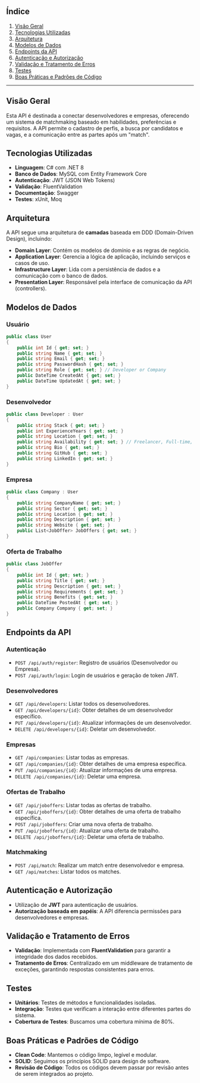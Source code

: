 ## Índice

1. [Visão Geral](#visão-geral)
2. [Tecnologias Utilizadas](#tecnologias-utilizadas)
3. [Arquitetura](#arquitetura)
4. [Modelos de Dados](#modelos-de-dados)
5. [Endpoints da API](#endpoints-da-api)
6. [Autenticação e Autorização](#autenticação-e-autorização)
7. [Validação e Tratamento de Erros](#validação-e-tratamento-de-erros)
8. [Testes](#testes)
9. [Boas Práticas e Padrões de Código](#boas-práticas-e-padrões-de-código)

---

## Visão Geral

Esta API é destinada a conectar desenvolvedores e empresas, oferecendo um sistema de matchmaking baseado em habilidades, preferências e requisitos. A API permite o cadastro de perfis, a busca por candidatos e vagas, e a comunicação entre as partes após um "match".

## Tecnologias Utilizadas

- **Linguagem**: C# com .NET 8
- **Banco de Dados**: MySQL com Entity Framework Core
- **Autenticação**: JWT (JSON Web Tokens)
- **Validação**: FluentValidation
- **Documentação**: Swagger
- **Testes**: xUnit, Moq

## Arquitetura

A API segue uma arquitetura de **camadas** baseada em DDD (Domain-Driven Design), incluindo:

- **Domain Layer**: Contém os modelos de domínio e as regras de negócio.
- **Application Layer**: Gerencia a lógica de aplicação, incluindo serviços e casos de uso.
- **Infrastructure Layer**: Lida com a persistência de dados e a comunicação com o banco de dados.
- **Presentation Layer**: Responsável pela interface de comunicação da API (controllers).

## Modelos de Dados

### Usuário

```csharp
public class User
{
    public int Id { get; set; }
    public string Name { get; set; }
    public string Email { get; set; }
    public string PasswordHash { get; set; }
    public string Role { get; set; } // Developer or Company
    public DateTime CreatedAt { get; set; }
    public DateTime UpdatedAt { get; set; }
}
```

### Desenvolvedor

```csharp
public class Developer : User
{
    public string Stack { get; set; }
    public int ExperienceYears { get; set; }
    public string Location { get; set; }
    public string Availability { get; set; } // Freelancer, Full-time, Part-time
    public string Bio { get; set; }
    public string GitHub { get; set; }
    public string LinkedIn { get; set; }
}
```

### Empresa

```csharp
public class Company : User
{
    public string CompanyName { get; set; }
    public string Sector { get; set; }
    public string Location { get; set; }
    public string Description { get; set; }
    public string Website { get; set; }
    public List<JobOffer> JobOffers { get; set; }
}
```

### Oferta de Trabalho

```csharp
public class JobOffer
{
    public int Id { get; set; }
    public string Title { get; set; }
    public string Description { get; set; }
    public string Requirements { get; set; }
    public string Benefits { get; set; }
    public DateTime PostedAt { get; set; }
    public Company Company { get; set; }
}
```

## Endpoints da API

### Autenticação

- `POST /api/auth/register`: Registro de usuários (Desenvolvedor ou Empresa).
- `POST /api/auth/login`: Login de usuários e geração de token JWT.

### Desenvolvedores

- `GET /api/developers`: Listar todos os desenvolvedores.
- `GET /api/developers/{id}`: Obter detalhes de um desenvolvedor específico.
- `PUT /api/developers/{id}`: Atualizar informações de um desenvolvedor.
- `DELETE /api/developers/{id}`: Deletar um desenvolvedor.

### Empresas

- `GET /api/companies`: Listar todas as empresas.
- `GET /api/companies/{id}`: Obter detalhes de uma empresa específica.
- `PUT /api/companies/{id}`: Atualizar informações de uma empresa.
- `DELETE /api/companies/{id}`: Deletar uma empresa.

### Ofertas de Trabalho

- `GET /api/joboffers`: Listar todas as ofertas de trabalho.
- `GET /api/joboffers/{id}`: Obter detalhes de uma oferta de trabalho específica.
- `POST /api/joboffers`: Criar uma nova oferta de trabalho.
- `PUT /api/joboffers/{id}`: Atualizar uma oferta de trabalho.
- `DELETE /api/joboffers/{id}`: Deletar uma oferta de trabalho.

### Matchmaking

- `POST /api/match`: Realizar um match entre desenvolvedor e empresa.
- `GET /api/matches`: Listar todos os matches.

## Autenticação e Autorização

- Utilização de **JWT** para autenticação de usuários.
- **Autorização baseada em papéis**: A API diferencia permissões para desenvolvedores e empresas.

## Validação e Tratamento de Erros

- **Validação**: Implementada com **FluentValidation** para garantir a integridade dos dados recebidos.
- **Tratamento de Erros**: Centralizado em um middleware de tratamento de exceções, garantindo respostas consistentes para erros.

## Testes

- **Unitários**: Testes de métodos e funcionalidades isoladas.
- **Integração**: Testes que verificam a interação entre diferentes partes do sistema.
- **Cobertura de Testes**: Buscamos uma cobertura mínima de 80%.

## Boas Práticas e Padrões de Código

- **Clean Code**: Mantemos o código limpo, legível e modular.
- **SOLID**: Seguimos os princípios SOLID para design de software.
- **Revisão de Código**: Todos os códigos devem passar por revisão antes de serem integrados ao projeto.
